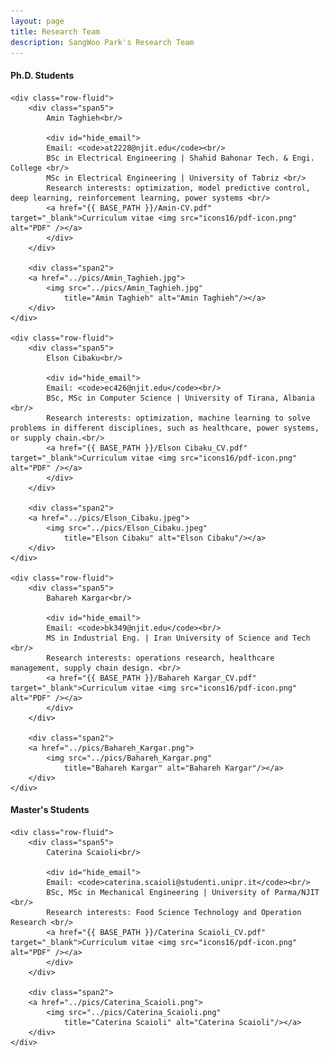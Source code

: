 ```yaml
---
layout: page
title: Research Team 
description: SangWoo Park's Research Team 
---
```


<div class="container">
<h4><a name="phd"></a>Ph.D. Students</h4>

	<div class="row-fluid">
        <div class="span5">
            Amin Taghieh<br/>

            <div id="hide_email">
            Email: <code>at2228@njit.edu</code><br/>
			BSc in Electrical Engineering | Shahid Bahonar Tech. & Engi. College <br/> 
			MSc in Electrical Engineering | University of Tabriz <br/>
			Research interests: optimization, model predictive control, deep learning, reinforcement learning, power systems <br/>
            <a href="{{ BASE_PATH }}/Amin-CV.pdf" target="_blank">Curriculum vitae <img src="icons16/pdf-icon.png" alt="PDF" /></a>
            </div>
        </div>	

        <div class="span2">
		<a href="../pics/Amin_Taghieh.jpg">
			<img src="../pics/Amin_Taghieh.jpg"
				title="Amin Taghieh" alt="Amin Taghieh"/></a>
		</div>
    </div>
	
    <div class="row-fluid">
        <div class="span5">
            Elson Cibaku<br/>

            <div id="hide_email">
            Email: <code>ec426@njit.edu</code><br/>
			BSc, MSc in Computer Science | University of Tirana, Albania <br/>
			Research interests: optimization, machine learning to solve problems in different disciplines, such as healthcare, power systems, or supply chain.<br/>
            <a href="{{ BASE_PATH }}/Elson Cibaku_CV.pdf" target="_blank">Curriculum vitae <img src="icons16/pdf-icon.png" alt="PDF" /></a>
            </div>
        </div>	

        <div class="span2">
		<a href="../pics/Elson_Cibaku.jpeg">
			<img src="../pics/Elson_Cibaku.jpeg"
				title="Elson Cibaku" alt="Elson Cibaku"/></a>
		</div>
    </div>
	
	<div class="row-fluid">
        <div class="span5">
            Bahareh Kargar<br/>

            <div id="hide_email">
            Email: <code>bk349@njit.edu</code><br/>
			MS in Industrial Eng. | Iran University of Science and Tech <br/>
            Research interests: operations research, healthcare management, supply chain design. <br/>
            <a href="{{ BASE_PATH }}/Bahareh Kargar_CV.pdf" target="_blank">Curriculum vitae <img src="icons16/pdf-icon.png" alt="PDF" /></a>
            </div>
        </div>
		
        <div class="span2">
		<a href="../pics/Bahareh_Kargar.png">
			<img src="../pics/Bahareh_Kargar.png"
				title="Bahareh Kargar" alt="Bahareh Kargar"/></a>
		</div>
    </div>
</div>

<div class="container">
<h4><a name="masters"></a>Master's Students</h4>

    <div class="row-fluid">
        <div class="span5">
            Caterina Scaioli<br/>

            <div id="hide_email">
            Email: <code>caterina.scaioli@studenti.unipr.it</code><br/>
			BSc, MSc in Mechanical Engineering | University of Parma/NJIT <br/>
			Research interests: Food Science Technology and Operation Research <br/>
            <a href="{{ BASE_PATH }}/Caterina Scaioli_CV.pdf" target="_blank">Curriculum vitae <img src="icons16/pdf-icon.png" alt="PDF" /></a>
            </div>
        </div>	

        <div class="span2">
		<a href="../pics/Caterina_Scaioli.png">
			<img src="../pics/Caterina_Scaioli.png"
				title="Caterina Scaioli" alt="Caterina Scaioli"/></a>
		</div>
    </div>
</div>

<style>
  .row-fluid {
    margin-bottom: 30px; /* Adjust the margin as needed */
   }
</style>